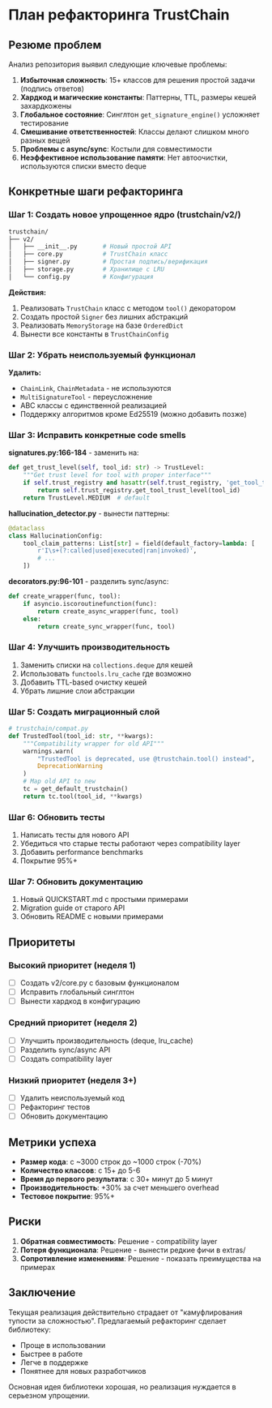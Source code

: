 # План рефакторинга TrustChain

## Резюме проблем

Анализ репозитория выявил следующие ключевые проблемы:

1. **Избыточная сложность**: 15+ классов для решения простой задачи (подпись ответов)
2. **Хардкод и магические константы**: Паттерны, TTL, размеры кешей захардкожены
3. **Глобальное состояние**: Синглтон `get_signature_engine()` усложняет тестирование
4. **Смешивание ответственностей**: Классы делают слишком много разных вещей
5. **Проблемы с async/sync**: Костыли для совместимости
6. **Неэффективное использование памяти**: Нет автоочистки, используются списки вместо deque

## Конкретные шаги рефакторинга

### Шаг 1: Создать новое упрощенное ядро (trustchain/v2/)

```bash
trustchain/
├── v2/
│   ├── __init__.py       # Новый простой API
│   ├── core.py           # TrustChain класс
│   ├── signer.py         # Простая подпись/верификация
│   ├── storage.py        # Хранилище с LRU
│   └── config.py         # Конфигурация
```

**Действия:**
1. Реализовать `TrustChain` класс с методом `tool()` декоратором
2. Создать простой `Signer` без лишних абстракций
3. Реализовать `MemoryStorage` на базе `OrderedDict`
4. Вынести все константы в `TrustChainConfig`

### Шаг 2: Убрать неиспользуемый функционал

**Удалить:**
- `ChainLink`, `ChainMetadata` - не используются
- `MultiSignatureTool` - переусложнение
- ABC классы с единственной реализацией
- Поддержку алгоритмов кроме Ed25519 (можно добавить позже)

### Шаг 3: Исправить конкретные code smells

**signatures.py:166-184** - заменить на:
```python
def get_trust_level(self, tool_id: str) -> TrustLevel:
    """Get trust level for tool with proper interface"""
    if self.trust_registry and hasattr(self.trust_registry, 'get_tool_trust_level'):
        return self.trust_registry.get_tool_trust_level(tool_id)
    return TrustLevel.MEDIUM  # default
```

**hallucination_detector.py** - вынести паттерны:
```python
@dataclass
class HallucinationConfig:
    tool_claim_patterns: List[str] = field(default_factory=lambda: [
        r'I\s+(?:called|used|executed|ran|invoked)',
        # ...
    ])
```

**decorators.py:96-101** - разделить sync/async:
```python
def create_wrapper(func, tool):
    if asyncio.iscoroutinefunction(func):
        return create_async_wrapper(func, tool)
    else:
        return create_sync_wrapper(func, tool)
```

### Шаг 4: Улучшить производительность

1. Заменить списки на `collections.deque` для кешей
2. Использовать `functools.lru_cache` где возможно
3. Добавить TTL-based очистку кешей
4. Убрать лишние слои абстракции

### Шаг 5: Создать миграционный слой

```python
# trustchain/compat.py
def TrustedTool(tool_id: str, **kwargs):
    """Compatibility wrapper for old API"""
    warnings.warn(
        "TrustedTool is deprecated, use @trustchain.tool() instead",
        DeprecationWarning
    )
    # Map old API to new
    tc = get_default_trustchain()
    return tc.tool(tool_id, **kwargs)
```

### Шаг 6: Обновить тесты

1. Написать тесты для нового API
2. Убедиться что старые тесты работают через compatibility layer
3. Добавить performance benchmarks
4. Покрытие 95%+

### Шаг 7: Обновить документацию

1. Новый QUICKSTART.md с простыми примерами
2. Migration guide от старого API
3. Обновить README с новыми примерами

## Приоритеты

### Высокий приоритет (неделя 1)
- [ ] Создать v2/core.py с базовым функционалом
- [ ] Исправить глобальный синглтон
- [ ] Вынести хардкод в конфигурацию

### Средний приоритет (неделя 2)
- [ ] Улучшить производительность (deque, lru_cache)
- [ ] Разделить sync/async API
- [ ] Создать compatibility layer

### Низкий приоритет (неделя 3+)
- [ ] Удалить неиспользуемый код
- [ ] Рефакторинг тестов
- [ ] Обновить документацию

## Метрики успеха

- **Размер кода**: с ~3000 строк до ~1000 строк (-70%)
- **Количество классов**: с 15+ до 5-6
- **Время до первого результата**: с 30+ минут до 5 минут
- **Производительность**: +30% за счет меньшего overhead
- **Тестовое покрытие**: 95%+

## Риски

1. **Обратная совместимость**: Решение - compatibility layer
2. **Потеря функционала**: Решение - вынести редкие фичи в extras/
3. **Сопротивление изменениям**: Решение - показать преимущества на примерах

## Заключение

Текущая реализация действительно страдает от "камуфлирования тупости за сложностью". Предлагаемый рефакторинг сделает библиотеку:
- Проще в использовании
- Быстрее в работе
- Легче в поддержке
- Понятнее для новых разработчиков

Основная идея библиотеки хорошая, но реализация нуждается в серьезном упрощении. 